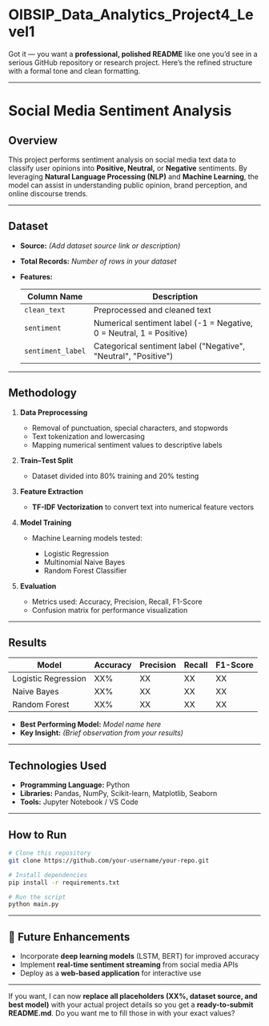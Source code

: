 # OIBSIP_Data_Analytics_Project4_Level1
Got it — you want a **professional, polished README** like one you’d see in a serious GitHub repository or research project.
Here’s the refined structure with a formal tone and clean formatting.

---

# **Social Media Sentiment Analysis**

##  Overview

This project performs sentiment analysis on social media text data to classify user opinions into **Positive, Neutral,** or **Negative** sentiments.
By leveraging **Natural Language Processing (NLP)** and **Machine Learning**, the model can assist in understanding public opinion, brand perception, and online discourse trends.

---

##  Dataset

* **Source:** *(Add dataset source link or description)*
* **Total Records:** *Number of rows in your dataset*
* **Features:**

  | Column Name       | Description                                                          |
  | ----------------- | -------------------------------------------------------------------- |
  | `clean_text`      | Preprocessed and cleaned text                                        |
  | `sentiment`       | Numerical sentiment label (-1 = Negative, 0 = Neutral, 1 = Positive) |
  | `sentiment_label` | Categorical sentiment label ("Negative", "Neutral", "Positive")      |

---

##  Methodology

1. **Data Preprocessing**

   * Removal of punctuation, special characters, and stopwords
   * Text tokenization and lowercasing
   * Mapping numerical sentiment values to descriptive labels

2. **Train–Test Split**

   * Dataset divided into 80% training and 20% testing

3. **Feature Extraction**

   * **TF-IDF Vectorization** to convert text into numerical feature vectors

4. **Model Training**

   * Machine Learning models tested:

     * Logistic Regression
     * Multinomial Naive Bayes
     * Random Forest Classifier

5. **Evaluation**

   * Metrics used: Accuracy, Precision, Recall, F1-Score
   * Confusion matrix for performance visualization

---

##  Results

| Model               | Accuracy | Precision | Recall | F1-Score |
| ------------------- | -------- | --------- | ------ | -------- |
| Logistic Regression | XX%      | XX        | XX     | XX       |
| Naive Bayes         | XX%      | XX        | XX     | XX       |
| Random Forest       | XX%      | XX        | XX     | XX       |

* **Best Performing Model:** *Model name here*
* **Key Insight:** *(Brief observation from your results)*

---

##  Technologies Used

* **Programming Language:** Python
* **Libraries:** Pandas, NumPy, Scikit-learn, Matplotlib, Seaborn
* **Tools:** Jupyter Notebook / VS Code

---

## How to Run

```bash
# Clone this repository
git clone https://github.com/your-username/your-repo.git

# Install dependencies
pip install -r requirements.txt

# Run the script
python main.py
```

---

## 🔮 Future Enhancements

* Incorporate **deep learning models** (LSTM, BERT) for improved accuracy
* Implement **real-time sentiment streaming** from social media APIs
* Deploy as a **web-based application** for interactive use


---

If you want, I can now **replace all placeholders (XX%, dataset source, and best model)** with your actual project details so you get a **ready-to-submit README.md**.
Do you want me to fill those in with your exact values?
